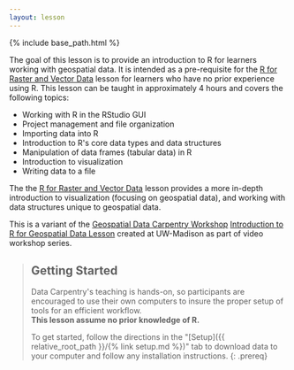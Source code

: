```yaml
---
layout: lesson
---
```


{% include base_path.html %}

The goal of this lesson is to provide an introduction to R for learners
working with geospatial data. It is intended as a pre-requisite for
the [R for Raster and Vector Data](https://uw-madison-datascience.github.io/r-raster-vector-geospatial/) lesson
for learners who have no prior experience using R. This lesson can
be taught in approximately 4 hours and covers the following topics:

- Working with R in the RStudio GUI
- Project management and file organization
- Importing data into R
- Introduction to R's core data types and data structures
- Manipulation of data frames (tabular data) in R
- Introduction to visualization
- Writing data to a file

The the [R for Raster and Vector Data](https://uw-madison-datascience.github.io/r-raster-vector-geospatial/) lesson
provides a more in-depth introduction to visualization (focusing on geospatial data),
and working with data structures unique to geospatial data.

This is a variant of the [Geospatial Data Carpentry Workshop](https://datacarpentry.org/geospatial-workshop/) [Introduction to R for Geospatial Data Lesson](https://datacarpentry.org/r-intro-geospatial/) created at UW-Madison as part of video workshop series.

> ## Getting Started
>
> Data Carpentry's teaching is hands-on, so participants are encouraged to use
> their own computers to insure the proper setup of tools for an efficient
> workflow. <br>**This lesson assume no prior knowledge of R.**
>
> To get started, follow the directions in the "[Setup]({{ relative_root_path }}/{% link setup.md %})" tab to
> download data to your computer and follow any installation instructions.
{: .prereq}

